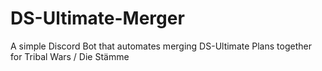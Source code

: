 # DS-Ultimate-Merger
A simple Discord Bot that automates merging DS-Ultimate Plans together for Tribal Wars / Die Stämme
